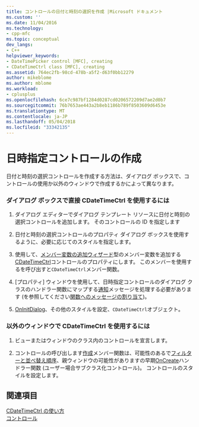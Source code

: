 ```yaml
---
title: コントロールの日付と時刻の選択を作成 |Microsoft ドキュメント
ms.custom: ''
ms.date: 11/04/2016
ms.technology:
- cpp-mfc
ms.topic: conceptual
dev_langs:
- C++
helpviewer_keywords:
- DateTimePicker control [MFC], creating
- CDateTimeCtrl class [MFC], creating
ms.assetid: 764ec2fb-98cd-478b-a5f2-d63f0bb12279
author: mikeblome
ms.author: mblome
ms.workload:
- cplusplus
ms.openlocfilehash: 6ce7c987bf1284d0287cd0206572209d7ae2d0b7
ms.sourcegitcommit: 76b7653ae443a2b8eb1186b789f8503609d6453e
ms.translationtype: MT
ms.contentlocale: ja-JP
ms.lasthandoff: 05/04/2018
ms.locfileid: "33342135"
---
```

# <a name="creating-the-date-and-time-picker-control"></a>日時指定コントロールの作成
日付と時刻の選択コントロールを作成する方法は、ダイアログ ボックスで、コントロールの使用か以外のウィンドウで作成するかによって異なります。  
  
### <a name="to-use-cdatetimectrl-directly-in-a-dialog-box"></a>ダイアログ ボックスで直接 CDateTimeCtrl を使用するには  
  
1.  ダイアログ エディターでダイアログ テンプレート リソースに日付と時刻の選択コントロールを追加します。 そのコントロールの ID を指定します  
  
2.  日付と時刻の選択コントロールのプロパティ ダイアログ ボックスを使用するように、必要に応じてのスタイルを指定します。  
  
3.  使用して、[メンバー変数の追加ウィザード](../ide/adding-a-member-variable-visual-cpp.md)型のメンバー変数を追加する[CDateTimeCtrl](../mfc/reference/cdatetimectrl-class.md)コントロールのプロパティにします。 このメンバーを使用するを呼び出すと`CDateTimeCtrl`メンバー関数。  
  
4.  [プロパティ] ウィンドウを使用して、日時指定コントロールのダイアログ クラスのハンドラー関数にマップする[通知](../mfc/processing-notification-messages-in-date-and-time-picker-controls.md)メッセージを処理する必要があります (を参照してください[関数へのメッセージの割り当て](../mfc/reference/mapping-messages-to-functions.md))。  
  
5.  [OnInitDialog](../mfc/reference/cdialog-class.md#oninitdialog)、その他のスタイルを設定、`CDateTimeCtrl`オブジェクト。  
  
### <a name="to-use-cdatetimectrl-in-a-nondialog-window"></a>以外のウィンドウで CDateTimeCtrl を使用するには  
  
1.  ビューまたはウィンドウのクラス内のコントロールを宣言します。  
  
2.  コントロールの呼び出します[作成](../mfc/reference/ctabctrl-class.md#create)メンバー関数は、可能性のあるで[フィルターと並べ替え順序](../mfc/reference/cview-class.md#oninitialupdate)、親ウィンドウの可能性がありますの早期[OnCreate](../mfc/reference/cwnd-class.md#oncreate)ハンドラー関数 (ユーザー場合サブクラス化コントロール)。 コントロールのスタイルを設定します。  
  
## <a name="see-also"></a>関連項目  
 [CDateTimeCtrl の使い方](../mfc/using-cdatetimectrl.md)   
 [コントロール](../mfc/controls-mfc.md)

